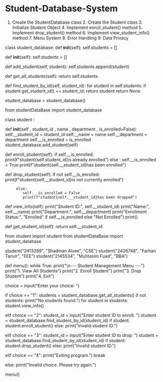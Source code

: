 # Student-Database-System
1. Create the StudentDatabase class 2. Create the Student class 3. Initialize Student Object 4. Implement enroll_student() method 5. Implement drop_student() method 6. Implement view_student_info() method 7. Menu System 8. Error Handling 9. Data Privacy


class student_database:
    def __init__(self):
        self.students = []

  def __init__(self):
        self.students = []

  def add_student(self, student):
        self.students.append(student)

  def get_all_students(self):
        return self.students

  def find_student_by_id(self, student_id):
        for student in self.students:
            if student.get_student_id() == student_id:
                return student
        return None


student_database = student_database()


from studentDataBase import student_database

class student :

  def __init__(self , student_id , name , department , is_enrolled=False):
        self.__student_id = student_id
        self.__name = name
        self.__department = department
        self.__is_enrolled = is_enrolled
        student_database.add_student(self)


  def enroll_student(self):
        if self.__is_enrolled:
            print(f"student{self.student_id}is already enrolled") 
        else :
            self.__is_enrolled = True
            print(f"student{self.__student_id}has been enrolled")


    
   def drop_student(self):
         if not self.__is_enrolled:
            print(f"student{self.__student_id}is not currently enrolled")

         else:
            self.__is_enrolled = False
            print(f"student{self.__student_id}has been dropped")    
            

  def view_info(self):
        print("Student ID:", self.__student_id)
        print("Name:", self.__name)
        print("Department:", self.__department)
        print("Enrollment Status:", "Enrolled" if self.__is_enrolled else "Not Enrolled")
        print()

  def get_student_id(self):
        return self.__student_id 




        
from student import student
from studentDataBase import student_database

student("2413289", "Shadman Alvee", "CSE")
student("2426748", "Farhan Tanvir", "EEE")
student("2145534", "Muhtasim Fuad", "BBA")

def menu():
    while True:
        print("\n--- Student Management Menu ---")
        print("1. View All Students")
        print("2. Enroll Student")
        print("3. Drop Student")
        print("4. Exit")

  choice = input("Enter your choice: ")


  if choice == "1":
            students = student_database.get_all_students()
            if not students:
                print("No students found.")
            for student in students:
                student.view_info()

  elif choice == "2":
            student_id = input("Enter student ID to enroll: ")
            student = student_database.find_student_by_id(student_id)
            if student:
                student.enroll_student()
            else:
                print("Invalid student ID.")

  elif choice == "3":
            student_id = input("Enter student ID to drop: ")
            student = student_database.find_student_by_id(student_id)
            if student:
                student.drop_student()
            else:
                print("Invalid student ID.")

  elif choice == "4":
            print("Exiting program.")
            break

  else:
            print("Invalid choice. Please try again.")

menu()


        



